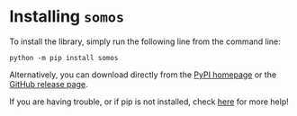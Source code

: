 # Installing `somos`
To install the library, simply run the following line from the command line:

```
python -m pip install somos
```

Alternatively, you can download directly from the [PyPI homepage](https://pypi.org/project/somos/) or the [GitHub release page](https://github.com/thatgaypigeon/somos-py/releases).

If you are having trouble, or if pip is not installed, check [here](https://packaging.python.org/en/latest/tutorials/installing-packages/) for more help!